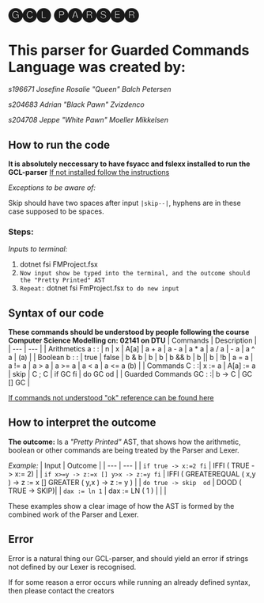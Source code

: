 # 🅖🅒🅛 🅟🅐🅡🅢🅔🅡                                   

# This parser for Guarded Commands Language was created by:

*s196671 Josefine Rosalie "Queen" Balch Petersen*

*s204683 Adrian "Black Pawn" Zvizdenco*

*s204708 Jeppe "White Pawn" Moeller Mikkelsen*


## How to run the code
**It is absolutely neccessary to have fsyacc and fslexx installed to run the GCL-parser**
[If not installed follow the instructions](https://gitlab.gbar.dtu.dk/02141/mandatory-assignment/blob/master/getting-started-fs.md)

*Exceptions to be aware of:*

Skip should have two spaces after input  `|skip--|`, hyphens are in these case supposed to be spaces.

### Steps:
*Inputs to terminal:*
1. dotnet fsi FMProject.fsx
2. `Now input show be typed into the terminal, and the outcome should the "Pretty Printed" AST`
3. `Repeat:` dotnet fsi FmProject.fsx `to do new input`

## Syntax of our code
**These commands should be understood by people following the course Computer Science Modelling cn: 02141 on DTU**
| Commands | Description |
| --- | --- | 
| Arithmetics   a : : |  n \| x \| A[a] \| a + a \| a - a \| a * a \| a / a \| - a \| a ^ a \| (a) |
| Boolean b : : | true \| false \| b & b \| b \| b \| b && b \| b \|\| b \| !b  \| a = a \| a != a \| a > a \| a >= a \| a < a \| a <= a \(b) |
| Commands C : :| x := a \| A[a] := a \| skip \| C ; C \| if GC fi \| do GC od |
| Guarded Commands GC : :| b -> C \| GC [] GC |

[If commands not understood "ok" reference can be found here](https://en.wikipedia.org/wiki/Guarded_Command_Language#:~:text=In%20a%20guarded%20command%2C%20just,statement%20will%20not%20be%20executed.)



## How to interpret the outcome
**The outcome:** 
Is a *"Pretty Printed"* AST, that shows how the arithmetic, boolean or other commands
are being treated by the Parser and Lexer.

*Example:*
| Input | Outcome |
| --- | --- |
| `if true -> x:=2 fi` | IFFI ( TRUE -> x:= 2) |
| `if x>=y -> z:=x [] y>x -> z:=y fi` | IFFI ( GREATEREQUAL ( x,y ) -> z := x [] GREATER ( y,x ) -> z := y ) |
|  `do true -> skip  od` | DOOD ( TRUE -> SKIP)|
| `dax := ln 1` | dax := LN ( 1 ) |
|               |

These examples show a clear image of how the AST is formed by the combined work of the Parser and Lexer.
## Error
Error is a natural thing our GCL-parser, and should yield an error if strings not defined by our Lexer is recognised.

If for some reason a error occurs while running an already defined syntax, then please contact the creators
